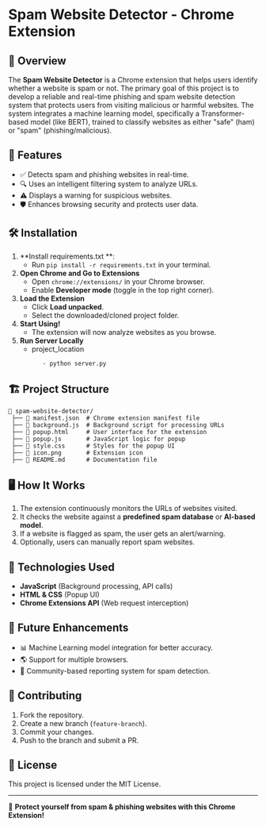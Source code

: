 # Spam Website Detector - Chrome Extension

## 📌 Overview
The **Spam Website Detector** is a Chrome extension that helps users identify whether a website is spam or not. The primary goal of this project is to develop a reliable and real-time phishing and spam website detection system that protects users from visiting malicious or harmful websites. The system integrates a machine learning model, specifically a Transformer-based model (like BERT), trained to classify websites as either "safe" (ham) or "spam" (phishing/malicious).
## 🚀 Features
- ✅ Detects spam and phishing websites in real-time.
- 🔍 Uses an intelligent filtering system to analyze URLs.
- ⚠️ Displays a warning for suspicious websites.
- 🛡️ Enhances browsing security and protects user data.

## 🛠️ Installation
1. **Install requirements.txt **: 
   - Run `pip install -r requirements.txt` in your terminal.
2. **Open Chrome and Go to Extensions**
   - Open `chrome://extensions/` in your Chrome browser.
   - Enable **Developer mode** (toggle in the top right corner).
3. **Load the Extension**
   - Click **Load unpacked**.
   - Select the downloaded/cloned project folder.
4. **Start Using!**
   - The extension will now analyze websites as you browse.
5. **Run Server Locally**
   - project_location
     ```sh
        - python server.py
     ```

## 🏗️ Project Structure
```
📂 spam-website-detector/
 ├── 📄 manifest.json  # Chrome extension manifest file
 ├── 📄 background.js  # Background script for processing URLs
 ├── 📄 popup.html     # User interface for the extension
 ├── 📄 popup.js       # JavaScript logic for popup
 ├── 📄 style.css      # Styles for the popup UI
 ├── 📄 icon.png       # Extension icon
 ├── 📄 README.md      # Documentation file
```

## 🖥️ How It Works
1. The extension continuously monitors the URLs of websites visited.
2. It checks the website against a **predefined spam database** or **AI-based model**.
3. If a website is flagged as spam, the user gets an alert/warning.
4. Optionally, users can manually report spam websites.

## 🔧 Technologies Used
- **JavaScript** (Background processing, API calls)
- **HTML & CSS** (Popup UI)
- **Chrome Extensions API** (Web request interception)

## 📌 Future Enhancements
- 📊 Machine Learning model integration for better accuracy.
- 🌎 Support for multiple browsers.
- 🔗 Community-based reporting system for spam detection.

## 🤝 Contributing
1. Fork the repository.
2. Create a new branch (`feature-branch`).
3. Commit your changes.
4. Push to the branch and submit a PR.

## 📜 License
This project is licensed under the MIT License.

---
🚀 **Protect yourself from spam & phishing websites with this Chrome Extension!**

